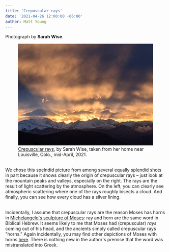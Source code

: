 ```yaml
---
title: 'Crepuscular rays'
date: '2021-04-26 12:00:00 -06:00'
author: Matt Young
---
```


Photograph by **Sarah Wise**.

<figure>
<img src="/uploads/2021/Wise_Crepuscular_3_600.jpg" alt="Crepuscular rays"/>
  <figcaption><a href="http://optics.kulgun.net/Rays/">Crepuscular rays</a>, by Sarah Wise, taken from her home near Louisville, Colo., mid-April, 2021.
</figcaption>
</figure><br/>
We chose this spelndid picture from among several equally splendid shots in part because it shows clearly the origin of crepuscular rays &ndash; just look at the mountain peaks and valleys, especially on the right. The rays are the result of light scattering by the atmosphere. On the left, you can clearly see atmospheric scattering where one of the rays roughly bisects a cloud. And finally, you can see how every cloud has a silver lining.<br/><br/>

Incidentally, I assume that crepuscular rays are the reason Moses has horns in <a href="https://en.wikipedia.org/wiki/Moses_(Michelangelo)">Michelangelo's sculpture of Moses</a>: ray and horn are the same word in Biblical Hebrew. It seems likely to me that Moses had (crepuscular) <i>rays</i> coming out of his head, and the ancients simply called crepuscular rays "horns."  Again incidentally, you may find other depictions of Moses with horns <a href="https://medium.com/lessons-from-history/the-intriguing-interpretation-of-horns-in-michelangelos-sculpture-moses-a1044179408b">here</a>. There is nothing new in the author's premise that the word was mistranslated into Greek.
